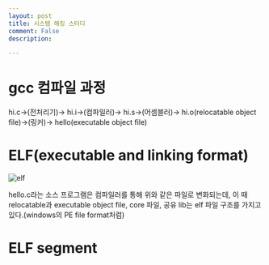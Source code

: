 ```yaml
---
layout: post
title: 시스템 해킹 스터디
comment: False
description: 

---
```


# gcc 컴파일 과정  
hi.c->(전처리기)-> hi.i->(컴파일러)-> hi.s->(어셈블러)-> hi.o(relocatable object file)->(링커)-> hello(executable object file)  

# ELF(executable and linking format)  

![elf](https://upload.wikimedia.org/wikipedia/commons/thumb/7/77/Elf-layout--en.svg/260px-Elf-layout--en.svg.png "elf")

hello.c라는 소스 프로그램은 컴파일러를 통해 위와 같은 파일로 변화되는데,
이 때 relocatable과 executable object file, core 파일, 공유 lib는 elf 파일 구조를 가지고 있다.(windows의 PE file format처럼)  




# ELF segment  

